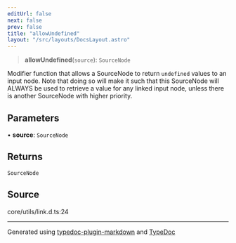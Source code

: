 ```yaml
---
editUrl: false
next: false
prev: false
title: "allowUndefined"
layout: "/src/layouts/DocsLayout.astro"
---
```


> **allowUndefined**(`source`): `SourceNode`

Modifier function that allows a SourceNode to return `undefined` values to an input node.
Note that doing so will make it such that this SourceNode will ALWAYS be used to retrieve
a value for any linked input node, unless there is another SourceNode with higher priority.

## Parameters

• **source**: `SourceNode`

## Returns

`SourceNode`

## Source

core/utils/link.d.ts:24

***

Generated using [typedoc-plugin-markdown](https://www.npmjs.com/package/typedoc-plugin-markdown) and [TypeDoc](https://typedoc.org/)
